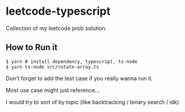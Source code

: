# leetcode-typescript

Collection of my leetcode prob solution.

## How to Run it

```
$ yarn # install dependency, typescript, ts-node
$ yarn ts-node src/rotate-array.ts
```

Don't forget to add the test case if you really wanna run it.

Most use case might just reference...

I would try to sort of by topic (like backtracking / binary search / idk)